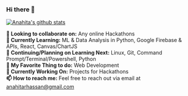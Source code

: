 ### Hi there 👋

[![Anahita's github stats](https://github-readme-stats.vercel.app/api?username=anahitahassan)](https://github.com/anuraghazra/github-readme-stats)

**👋 Looking to collaborate on:** Any online Hackathons <br>
**🚀 Currently Learning:** ML & Data Analysis in Python, Google Firebase & APIs, React, Canvas/ChartJS <br>
**🌱 Continuing/Planning on Learning Next:** Linux, Git, Command Prompt/Terminal/Powershell, Python <br>
**💖 My Favorite Thing to do:** Web Development <br>
**🔭 Currently Working On:** Projects for Hackathons<br>
**📫 How to reach me:** Feel free to reach out via email at anahitarhassan@gmail.com <br>
